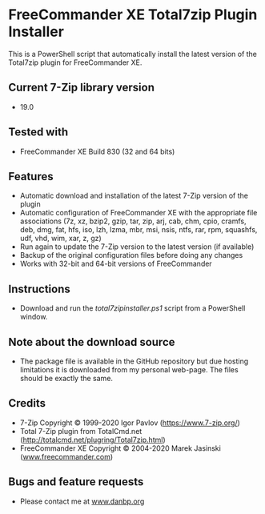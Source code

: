# FreeCommander XE Total7zip Plugin Installer

This is a PowerShell script that automatically install the latest version of the Total7zip plugin for FreeCommander XE.

## Current 7-Zip library version
* 19.0

## Tested with
* FreeCommander XE Build 830 (32 and 64 bits)

## Features
* Automatic download and installation of the latest 7-Zip version of the plugin
* Automatic configuration of FreeCommander XE with the appropriate file associations (7z, xz, bzip2, gzip, tar, zip, arj, cab, chm, cpio, cramfs, deb, dmg, fat, hfs, iso, lzh, lzma, mbr, msi, nsis, ntfs, rar, rpm, squashfs, udf, vhd, wim, xar, z, gz)
* Run again to update the 7-Zip version to the latest version (if available)
* Backup of the original configuration files before doing any changes
* Works with 32-bit and 64-bit versions of FreeCommander

## Instructions
* Download and run the *total7zipinstaller.ps1* script from a PowerShell window.

## Note about the download source
* The package file is available in the GitHub repository but due hosting limitations it is downloaded from my personal web-page. The files should be exactly the same.

## Credits
* 7-Zip Copyright © 1999-2020 Igor Pavlov (https://www.7-zip.org/)
* Total 7-Zip plugin from TotalCmd.net (http://totalcmd.net/plugring/Total7zip.html)
* FreeCommander XE Copyright © 2004-2020 Marek Jasinski (www.freecommander.com)

## Bugs and feature requests
* Please contact me at www.danbp.org
